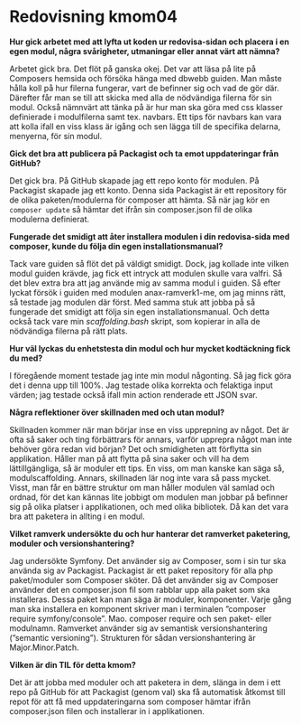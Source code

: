 ---
---
Redovisning kmom04
=========================

**Hur gick arbetet med att lyfta ut koden ur redovisa-sidan och placera i en egen modul, några svårigheter, utmaningar eller annat värt att nämna?**

Arbetet gick bra. Det flöt på ganska okej. Det var att läsa på lite på Composers hemsida och försöka hänga med dbwebb guiden. Man måste hålla koll på hur filerna fungerar, vart de befinner sig och vad de gör där. Därefter får man se till att skicka med alla de nödvändiga filerna för sin modul. Också nämnvärt att tänka på är hur man ska göra med css klasser definierade i modulfilerna samt tex. navbars. Ett tips för navbars kan vara att kolla ifall en viss klass är igång och sen lägga till de specifika delarna, menyerna, för sin modul.

**Gick det bra att publicera på Packagist och ta emot uppdateringar från GitHub?**

Det gick bra. På GitHub skapade jag ett repo konto för modulen. På Packagist skapade jag ett konto. Denna sida Packagist är ett repository för de olika paketen/modulerna för composer att hämta. Så när jag kör en `composer update` så hämtar det ifrån sin composer.json fil de olika modulerna definierat.

**Fungerade det smidigt att åter installera modulen i din redovisa-sida med composer, kunde du följa din egen installationsmanual?**

Tack vare guiden så flöt det på väldigt smidigt. Dock, jag kollade inte vilken modul guiden krävde, jag fick ett intryck att modulen skulle vara valfri. Så det blev extra bra att jag använde mig av samma modul i guiden. Så efter lyckat försök i guiden med modulen anax-ramverk1-me, om jag minns rätt, så testade jag modulen där först. Med samma stuk att jobba på så fungerade det smidigt att följa sin egen installationsmanual. Och detta också tack vare min *scaffolding.bash* skript, som kopierar in alla de nödvändiga filerna på rätt plats.

**Hur väl lyckas du enhetstesta din modul och hur mycket kodtäckning fick du med?**

I föregående moment testade jag inte min modul någonting. Så jag fick göra det i denna upp till 100%. Jag testade olika korrekta och felaktiga input värden; jag testade också ifall min action renderade ett JSON svar.

**Några reflektioner över skillnaden med och utan modul?**

Skillnaden kommer när man börjar inse en viss upprepning av något. Det är ofta så saker och ting förbättrars för annars, varför upprepra något man inte behöver göra redan vid början? Det och smidigheten att förflytta sin applikation. Håller man på att flytta på sina saker och vill ha dem lättillgängliga, så är moduler ett tips. En viss, om man kanske kan säga så, modulscaffolding. Annars, skillnaden lär nog inte vara så pass mycket. Visst, man får en bättre struktur om man håller modulen väl samlad och ordnad, för det kan kännas lite jobbigt om modulen man jobbar på befinner sig på olika platser i applikationen, och med olika bibliotek. Då kan det vara bra att paketera in allting i en modul.

**Vilket ramverk undersökte du och hur hanterar det ramverket paketering, moduler och versionshantering?**

Jag undersökte Symfony. Det använder sig av Composer, som i sin tur ska använda sig av Packagist. Packagist är ett paket repository för alla php paket/moduler som Composer sköter. Då det använder sig av Composer använder det en composer.json fil som rabblar upp alla paket som ska installeras. Dessa paket kan man säga är moduler, komponenter. Varje gång man ska installera en komponent skriver man i terminalen ”composer require symfony/console”. Mao. composer require och sen paket- eller modulnamn. Ramverket använder sig av semantisk versionshantering (”semantic versioning”). Strukturen för sådan versionshantering är Major.Minor.Patch.

**Vilken är din TIL för detta kmom?**

Det är att jobba med moduler och att paketera in dem, slänga in dem i ett repo på GitHub för att Packagist (genom val) ska få automatisk åtkomst till repot för att få med uppdateringarna som composer hämtar ifrån composer.json filen och installerar in i applikationen.